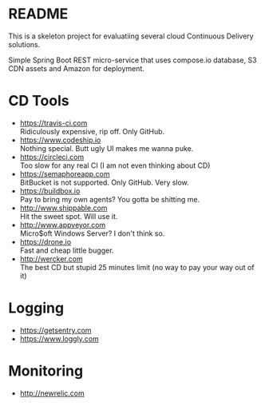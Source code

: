 README
======

This is a skeleton project for evaluatiing several cloud Continuous Delivery solutions.

Simple Spring Boot REST micro-service that uses compose.io database, S3 CDN assets and Amazon for deployment. 

# CD Tools

* https://travis-ci.com<br>
  Ridiculously expensive, rip off. Only GitHub.
* https://www.codeship.io<br>
  Nothing special. Butt ugly UI makes me wanna puke.
* https://circleci.com<br>
  Too slow for any real CI (I am not even thinking about CD)
* https://semaphoreapp.com<br>
  BitBucket is not supported. Only GitHub. Very slow.
* https://buildbox.io<br>
  Pay to bring my own agents? You gotta be shitting me.
* http://www.shippable.com<br>
  Hit the sweet spot. Will use it.
* http://www.appveyor.com<br>
  Micro$oft Windows Server? I don't think so.
* https://drone.io<br>
  Fast and cheap little bugger. 
* http://wercker.com<br>
  The best CD but stupid 25 minutes limit (no way to pay your way out of it)

# Logging

* https://getsentry.com
* https://www.loggly.com

# Monitoring

* http://newrelic.com

